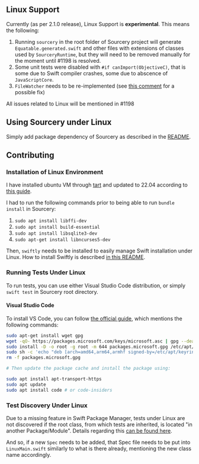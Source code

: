 ## Linux Support

Currently (as per 2.1.0 release), Linux Support is **experimental**. This means the following:

1. Running `sourcery` in the root folder of Sourcery project will generate `Equatable.generated.swift` and other files with extensions of classes used by `SourceryRuntime`, but they will need to be removed manually for the moment until #1198 is resolved.
2. Some unit tests were disabled with `#if canImport(ObjectiveC)`, that is some due to Swift compiler crashes, some due to abscence of `JavaScriptCore`.
3. `FileWatcher` needs to be re-implemented (see [this comment](https://github.com/krzysztofzablocki/Sourcery/pull/1188#issue-1828038476) for a possible fix)


All issues related to Linux will be mentioned in #1198

## Using Sourcery under Linux

Simply add package dependency of Sourcery as described in the [README](README.md).

## Contributing
### Installation of Linux Environment

I have installed ubuntu VM through [tart](https://github.com/cirruslabs/tart/issues/62#issuecomment-1225956540) and updated to 22.04 according to [this guide](https://www.linuxtechi.com/upgrade-ubuntu-20-04-to-ubuntu-22-04/).

I had to run the following commands prior to being able to run `bundle install` in Sourcery:

1. `sudo apt install libffi-dev`
2. `sudo apt install build-essential`
3. `sudo apt install libsqlite3-dev`
4. `sudo apt-get install libncurses5-dev`

Then, `swiftly` needs to be installed to easily manage Swift installation under Linux. How to install Swiftly is described [in this README](https://github.com/swift-server/swiftly).

### Running Tests Under Linux

To run tests, you can use either Visual Studio Code distribution, or simply `swift test` in Sourcery root directory.

#### Visual Studio Code

To install VS Code, you can follow [the official guide](https://code.visualstudio.com/docs/setup/linux), which mentions the following commands:

```bash
sudo apt-get install wget gpg
wget -qO- https://packages.microsoft.com/keys/microsoft.asc | gpg --dearmor > packages.microsoft.gpg
sudo install -D -o root -g root -m 644 packages.microsoft.gpg /etc/apt/keyrings/packages.microsoft.gpg
sudo sh -c 'echo "deb [arch=amd64,arm64,armhf signed-by=/etc/apt/keyrings/packages.microsoft.gpg] https://packages.microsoft.com/repos/code stable main" > /etc/apt/sources.list.d/vscode.list'
rm -f packages.microsoft.gpg

# Then update the package cache and install the package using:

sudo apt install apt-transport-https
sudo apt update
sudo apt install code # or code-insiders
```

### Test Discovery Under Linux

Due to a missing feature in Swift Package Manager, tests under Linux are not discovered if the root class, from which tests are inherited, is located "in another Package/Module". Details regarding this [can be found here](https://github.com/apple/swift-package-manager/issues/5573).

And so, if a new `Spec` needs to be added, that Spec file needs to be put into `LinuxMain.swift` similarly to what is there already, mentioning the new class name accordingly.
